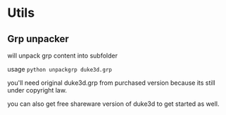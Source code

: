 # Utils
## Grp unpacker
will unpack grp content into subfolder

usage `python unpackgrp duke3d.grp`

you'll need original duke3d.grp from purchased version because its still under copyright law.

you can also get free shareware version of duke3d to get started as well.
